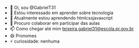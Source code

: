 - 👋 Oi, sou @GabrielT31   
- 👀 Estou interessado em aprender sobre tecnologia
- 🌱 Atualmente estou aprendendo htmlcssjavascript
- 💞️ Procuro colaborar em participar das aulas
- 📫 Como chegar até mim teixeira.gabriel31@escola.pr.gov.br
- 😄 Pronomes 
- ⚡ curiosidade: nenhuma

<!---
GabrielT31/GabrielT31 is a ✨ special ✨ repository because its `README.md` (this file) appears on your GitHub profile.
You can click the Preview link to take a look at your changes.
--->
